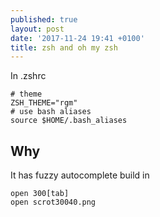 ```yaml
---
published: true
layout: post
date: '2017-11-24 19:41 +0100'
title: zsh and oh my zsh
---
```

In .zshrc

	# theme
    ZSH_THEME="rgm"
    # use bash aliases
    source $HOME/.bash_aliases
    
## Why
It has fuzzy autocomplete build in

    open 300[tab]
    open scrot30040.png 
